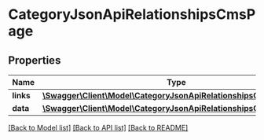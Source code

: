 # CategoryJsonApiRelationshipsCmsPage

## Properties
Name | Type | Description | Notes
------------ | ------------- | ------------- | -------------
**links** | [**\Swagger\Client\Model\CategoryJsonApiRelationshipsCmsPageLinks**](CategoryJsonApiRelationshipsCmsPageLinks.md) |  | [optional] 
**data** | [**\Swagger\Client\Model\CategoryJsonApiRelationshipsCmsPageData**](CategoryJsonApiRelationshipsCmsPageData.md) |  | [optional] 

[[Back to Model list]](../../README.md#documentation-for-models) [[Back to API list]](../../README.md#documentation-for-api-endpoints) [[Back to README]](../../README.md)

